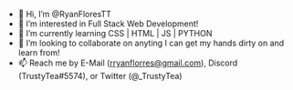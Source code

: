 - 👋 Hi, I’m @RyanFloresTT
- 👀 I’m interested in Full Stack Web Development!
- 🌱 I’m currently learning CSS | HTML | JS | PYTHON
- 💞️ I’m looking to collaborate on anyting I can get my hands dirty on and learn from!
- 📫 Reach me by E-Mail (rryanflorres@gmail.com), Discord (TrustyTea#5574), or Twitter (@_TrustyTea)
